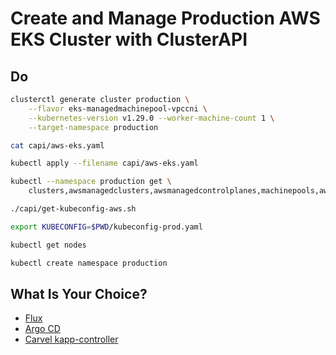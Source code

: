 # Create and Manage Production AWS EKS Cluster with ClusterAPI

## Do

```bash
clusterctl generate cluster production \
    --flavor eks-managedmachinepool-vpccni \
    --kubernetes-version v1.29.0 --worker-machine-count 1 \
    --target-namespace production

cat capi/aws-eks.yaml

kubectl apply --filename capi/aws-eks.yaml

kubectl --namespace production get \
    clusters,awsmanagedclusters,awsmanagedcontrolplanes,machinepools,awsmanagedmachinepools

./capi/get-kubeconfig-aws.sh

export KUBECONFIG=$PWD/kubeconfig-prod.yaml

kubectl get nodes

kubectl create namespace production
```

## What Is Your Choice?

* [Flux](../gitops/rejekts-paris-flux.md)
* [Argo CD](../gitops/rejekts-paris-argocd.md)
* [Carvel kapp-controller](../gitops/rejekts-paris-kapp.md)
